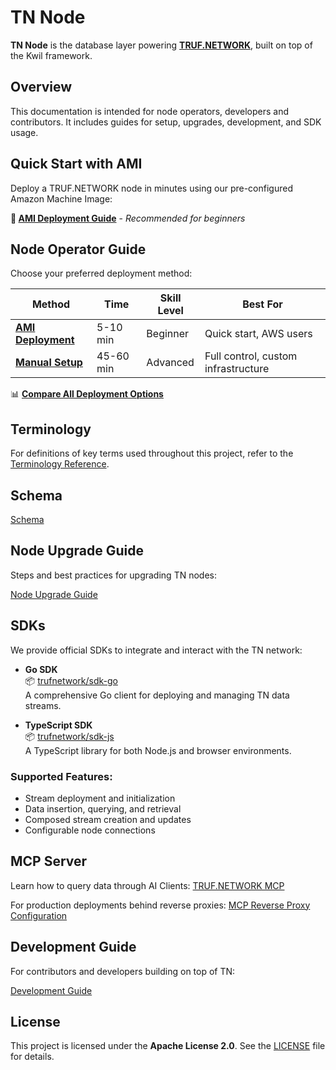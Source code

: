 # TN Node

**TN Node** is the database layer powering **[TRUF.NETWORK](https://truf.network)**, built on top of the Kwil framework.


## Overview

This documentation is intended for node operators, developers and contributors. It includes guides for setup, upgrades, development, and SDK usage.

## Quick Start with AMI

Deploy a TRUF.NETWORK node in minutes using our pre-configured Amazon Machine Image:

**🚀 [AMI Deployment Guide](./docs/ami-deployment-guide.md)** - *Recommended for beginners*

## Node Operator Guide

Choose your preferred deployment method:

| Method | Time | Skill Level | Best For |
|--------|------|-------------|----------|
| **[AMI Deployment](./docs/ami-deployment-guide.md)** | 5-10 min | Beginner | Quick start, AWS users |
| **[Manual Setup](./docs/node-operator-guide.md)** | 45-60 min | Advanced | Full control, custom infrastructure |

📊 **[Compare All Deployment Options](./docs/deployment-options.md)**

## Terminology

For definitions of key terms used throughout this project, refer to the [Terminology Reference](./TERMINOLOGY.md).

## Schema

[Schema](./docs/schema.md)


## Node Upgrade Guide

Steps and best practices for upgrading TN nodes:

[Node Upgrade Guide](./docs/node-upgrade-guide.md)


## SDKs

We provide official SDKs to integrate and interact with the TN network:

- **Go SDK**  
  📦 [trufnetwork/sdk-go](https://github.com/trufnetwork/sdk-go)  
  A comprehensive Go client for deploying and managing TN data streams.

- **TypeScript SDK**  
  📦 [trufnetwork/sdk-js](https://github.com/trufnetwork/sdk-js)  
  A TypeScript library for both Node.js and browser environments.

### Supported Features:

- Stream deployment and initialization
- Data insertion, querying, and retrieval
- Composed stream creation and updates
- Configurable node connections

## MCP Server

Learn how to query data through AI Clients: [TRUF.NETWORK MCP](./docs/mcp-server.md)

For production deployments behind reverse proxies: [MCP Reverse Proxy Configuration](./docs/mcp-reverse-proxy.md)

## Development Guide

For contributors and developers building on top of TN:

[Development Guide](./docs/development.md)


## License

This project is licensed under the **Apache License 2.0**. See the [LICENSE](./LICENSE) file for details.
